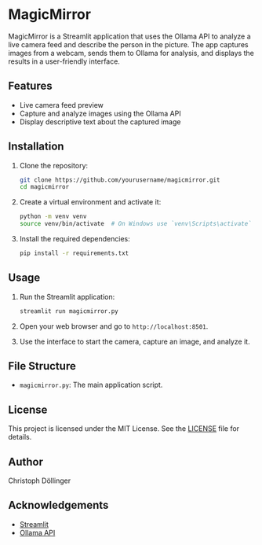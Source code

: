 # MagicMirror

MagicMirror is a Streamlit application that uses the Ollama API to analyze a live camera feed and describe the person in the picture. The app captures images from a webcam, sends them to Ollama for analysis, and displays the results in a user-friendly interface.

## Features

- Live camera feed preview
- Capture and analyze images using the Ollama API
- Display descriptive text about the captured image

## Installation

1. Clone the repository:

    ```sh
    git clone https://github.com/yourusername/magicmirror.git
    cd magicmirror
    ```

2. Create a virtual environment and activate it:

    ```sh
    python -m venv venv
    source venv/bin/activate  # On Windows use `venv\Scripts\activate`
    ```

3. Install the required dependencies:

    ```sh
    pip install -r requirements.txt
    ```

## Usage

1. Run the Streamlit application:

    ```sh
    streamlit run magicmirror.py
    ```

2. Open your web browser and go to `http://localhost:8501`.

3. Use the interface to start the camera, capture an image, and analyze it.

## File Structure

- `magicmirror.py`: The main application script.

## License

This project is licensed under the MIT License. See the [LICENSE](LICENSE) file for details.

## Author

Christoph Döllinger

## Acknowledgements

- [Streamlit](https://streamlit.io/)
- [Ollama API](https://ollama.com/)
